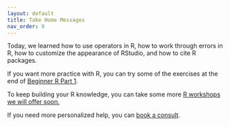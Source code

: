 ```yaml
---
layout: default
title: Take Home Messages
nav_order: 9
---
```


Today, we learned how to use operators in R, how to work through errors in R, how to customize the appearance of RStudio, and how to cite R packages.

If you want more practice with R, you can try some of the exercises at the end of [Beginner R Part 1](https://ubc-library-rc.github.io/Beginner_R_Part1/content/summary.html).

To keep building your R knowledge, you can take some more [R workshops we will offer soon.](https://researchcommons.library.ubc.ca/workshops/)

If you need more personalized help, you can [book a consult](https://libcal.library.ubc.ca/appointments/research_commons).

